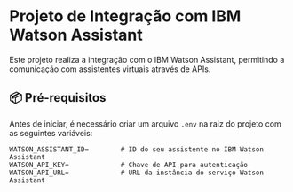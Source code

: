 # Projeto de Integração com IBM Watson Assistant

Este projeto realiza a integração com o IBM Watson Assistant, permitindo a comunicação com assistentes virtuais através de APIs.

## 📦 Pré-requisitos

Antes de iniciar, é necessário criar um arquivo `.env` na raiz do projeto com as seguintes variáveis:

```env
WATSON_ASSISTANT_ID=        # ID do seu assistente no IBM Watson Assistant
WATSON_API_KEY=             # Chave de API para autenticação
WATSON_API_URL=             # URL da instância do serviço Watson Assistant
